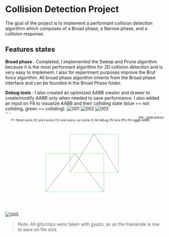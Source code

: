# Collision Detection Project

The goal of the project is to implement a performant collision detection algorithm which composes of a Broad phase, a Narrow phase, and a collision response.


## Features states

**Broad phase** : Completed, I implemented the Sweep and Prune algorithm because it is the most performant algorithm for 2D collision detection and is very easy to implement. I also for experiment purposes improve the Brut force algorithm. All broad phase algorithm inherits from the Broad phase interface and can be founded in the Broad Phase folder.

**Debug tools** : I also created an optimized AABB creator and drawer to create/modify AABB only when needed to save performance.
I also added an input on F8 to visualize AABB and their colliding state (blue == not colliding, green == colliding).
![001](./SCREENS/Gifs/001.gif)
![002](./SCREENS/Gifs/002.gif)
![003](./SCREENS/Gifs/003.gif)
![004](./SCREENS/Gifs/004.gif)
![005](./SCREENS/Gifs/005.gif)
> Note: All gifs/clips were taken with gyazo, as so the framerate is low to save on file size.
